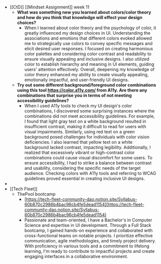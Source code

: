 - [[CtD]] [[Mindset Assignment]] week 11
	- **What was something new you learned about colors/color theory and how do you think that knowledge will effect your design choices?**
		- When I learned about color theory and the psychology of color, it greatly influenced my design choices in UI. Understanding the associations and emotions that different colors evoked allowed me to strategically use colors to convey specific messages and elicit desired user responses. I focused on creating harmonious color palettes and considering color contrast and readability to ensure visually appealing and inclusive designs. I also utilized color to establish hierarchy and meaning in UI elements, guiding users' attention effectively. Overall, deepening my knowledge of color theory enhanced my ability to create visually appealing, emotionally impactful, and user-friendly UI designs.
	- **Try out some different background/foreground color combinations using this tool https://color.a11y.com/ from A11y. Are there any combinations that surprise you in terms of not meeting accessibility guidelines?**
		- When I used A11y tools to check my UI design's color combinations, I discovered some surprising instances where the combinations did not meet accessibility guidelines. For example, I found that light gray text on a white background resulted in insufficient contrast, making it difficult to read for users with visual impairments. Similarly, using red text on a green background posed challenges for individuals with color vision deficiencies. I also learned that yellow text on a white background lacked contrast, impacting legibility. Additionally, I realized that excessively vibrant or high-contrast color combinations could cause visual discomfort for some users. To ensure accessibility, I had to strike a balance between contrast and usability, considering the specific needs of the target audience. Checking colors with A11y tools and referring to WCAG guidelines proved essential in creating inclusive UI designs.
-
- [[Tech Fleet]]
	- ThePool bootcamp
		- [https://tech-fleet-community-dao.notion.site/Syllabus-60b870c2986b4bac96cb4fe5dead1154](https://tech-fleet-community-dao.notion.site/Syllabus-60b870c2986b4bac96cb4fe5dead1154)
		- Passionate and team-oriented, I have a Bachelor's in Computer Science and expertise in UI development. Through a Full Stack bootcamp, I gained hands-on experience and collaborated with cross-functional teams on notable projects. I prioritize effective communication, agile methodologies, and timely project delivery. With proficiency in various tools and a commitment to lifelong learning, I'm ready to contribute to impactful projects and create engaging interfaces in a collaborative environment.